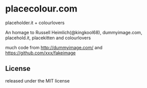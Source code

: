 placecolour.com
=============

placeholder.it + colourlovers


An homage to Russell Heimlich(@kingkool68), dummyimage.com, placehold.it, placekitten and colourlovers

much code from http://dummyimage.com/ and https://github.com/xxx/fakeimage

License
-------

released under the MIT license
